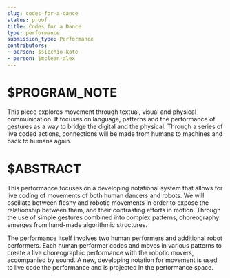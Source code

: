 ```yaml
---
slug: codes-for-a-dance
status: proof
title: Codes for a Dance
type: performance
submission_type: Performance
contributors:
- person: $sicchio-kate
- person: $mclean-alex
---
```


# $PROGRAM_NOTE

This piece explores movement through textual, visual and physical communication. It focuses on language, patterns and the performance of gestures as a way to bridge the digital and the physical. Through a series of live coded actions, connections will be made from humans to machines and back to humans again.

# $ABSTRACT

This performance focuses on a developing notational system that allows for live coding of movements of both human dancers and robots. We will oscillate between fleshy and robotic movements in order to expose the relationship between them, and their contrasting efforts in motion. Through the use of simple gestures combined into complex patterns, choreography emerges from hand-made algorithmic structures. 

The performance itself involves two human performers and additional robot performers. Each human performer codes and moves in various patterns to create a live choreographic performance with the robotic movers, accompanied by sound. A new, developing notation for movement is used to live code the performance and is projected in the performance space.
